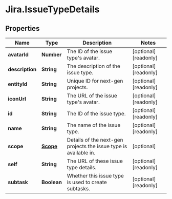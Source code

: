 # Jira.IssueTypeDetails

## Properties

Name | Type | Description | Notes
------------ | ------------- | ------------- | -------------
**avatarId** | **Number** | The ID of the issue type&#39;s avatar. | [optional] [readonly] 
**description** | **String** | The description of the issue type. | [optional] [readonly] 
**entityId** | **String** | Unique ID for next-gen projects. | [optional] [readonly] 
**iconUrl** | **String** | The URL of the issue type&#39;s avatar. | [optional] [readonly] 
**id** | **String** | The ID of the issue type. | [optional] [readonly] 
**name** | **String** | The name of the issue type. | [optional] [readonly] 
**scope** | [**Scope**](Scope.md) | Details of the next-gen projects the issue type is available in. | [optional] 
**self** | **String** | The URL of these issue type details. | [optional] [readonly] 
**subtask** | **Boolean** | Whether this issue type is used to create subtasks. | [optional] [readonly] 


